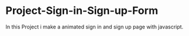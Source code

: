 # Project-Sign-in-Sign-up-Form
In this Project i make a animated sign in and sign up page with javascript. 
